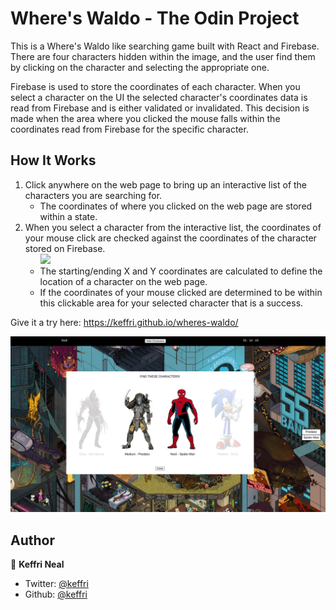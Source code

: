 <h1>Where's Waldo - The Odin Project</h1>

This is a Where's Waldo like searching game built with React and Firebase. There are four characters hidden within the image, and the user find them by clicking on the character and selecting the appropriate one.

Firebase is used to store the coordinates of each character. When you select a character on the UI the selected character's coordinates data is read from Firebase and is either validated or invalidated. This decision is made when the area where you clicked the mouse falls within the coordinates read from Firebase for the specific character.

## How It Works

<ol>
  <li>Click anywhere on the web page to bring up an interactive list of the characters you are searching for.
    <ul>
      <li>The coordinates of where you clicked on the web page are stored within a state.</li>
    </ul>
  </li>
  <li>When you select a character from the interactive list, the coordinates of your mouse click are checked against the coordinates of the character stored on Firebase.
    <ul>      
      <img src="src/images/coordinateSystem.png title="coordinate system">
      <li>The starting/ending X and Y coordinates are calculated to define the location of a character on the web page.</li>
      <li>If the coordinates of your mouse clicked are determined to be within this clickable area for your selected character that is a success.</li>
    </ul>
  </li> 
</ol>

Give it a try here: https://keffri.github.io/wheres-waldo/

<p align="center">
  <img src="src/images/wheresWaldoPreview.png" width="1000" title="Where's Waldo Preview">
</p>

## Author

👤 **Keffri Neal**

- Twitter: [@keffri](https://twitter.com/keffri)
- Github: [@keffri](https://github.com/keffri)
